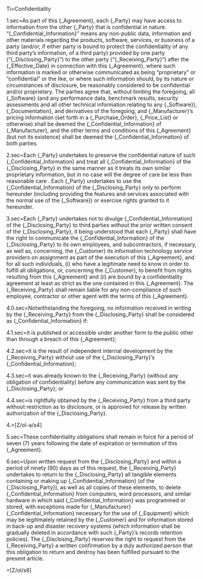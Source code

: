 Ti=Confidentiality

1.sec=As part of this {_Agreement}, each {_Party} may have access to information from the other {_Party} that is confidential in nature. “{_Confidential_Information}” means any non-public data, information and other materials regarding the products, software, services, or business of a party (and/or, if either party is bound to protect the confidentiality of any third party’s information, of a third party) provided by one party (“{_Disclosing_Party}”) to the other party (“{_Receiving_Party}”) after the {_Effective_Date} in connection with this {_Agreement}, where such information is marked or otherwise communicated as being “proprietary” or “confidential” or the like, or where such information should, by its nature or circumstances of disclosure, be reasonably considered to be confidential and/or proprietary.  The parties agree that, without limiting the foregoing, all {_Software} (and any performance data, benchmark results, security assessments and all other technical information relating to any {_Software}), {_Documentation},  and derivatives of the foregoing, and {_Manufacturer}’s pricing information (set forth in a {_Purchase_Order}, {_Price_List} or otherwise) shall be deemed the {_Confidential_Information} of {_Manufacturer}, and the other terms and conditions of this {_Agreement} (but not its existence) shall be deemed the {_Confidential_Information} of both parties. 

2.sec=Each {_Party} undertakes to preserve the confidential nature of such {_Confidential_Information} and treat all {_Confidential_Information} of the {_Disclosing_Party} in the same manner as it treats its own similar proprietary information, but in no case will the degree of care be less than reasonable care .  Each {_Party} undertakes to use the {_Confidential_Information} of the {_Disclosing_Party} only to perform hereunder (including providing the features and services associated with the normal use of the {_Software}) or exercise rights granted to it hereunder.

3.sec=Each {_Party} undertakes not to divulge {_Confidential_Information} of the {_Disclosing_Party} to third parties without the prior written consent of the {_Disclosing_Party}, it being understood that each {_Party} shall have the right to communicate the {_Confidential_Information} of the {_Disclosing_Party} to its own employees, and subcontractors, if necessary, as well as, concerning, the {_Customer} its information technology service providers on assignment as part of the execution of this {_Agreement}, and for all such individuals, (i) who have a legitimate need to know in order to fulfill all obligations, or, concerning the {_Customer}, to benefit from rights resulting from this {_Agreement} and (ii) are bound by a confidentiality agreement at least as strict as the one contained in this {_Agreement}. The {_Receiving_Party} shall remain liable for any non-compliance of such employee, contractor or other agent with the terms of this {_Agreement}. 

4.0.sec=Notwithstanding the foregoing, no information received in writing by the {_Receiving_Party} from the {_Disclosing_Party} shall be considered as {_Confidential_Information} if:

4.1.sec=it is published or accessible under another form to the public other than through a breach of this {_Agreement}; 

4.2.sec=it is the result of independent internal development by the {_Receiving_Party} without use of the {_Disclosing_Party}’s {_Confidential_Information}; 

4.3.sec=it was already known to the {_Receiving_Party} (without any obligation of confidentiality) before any communication was sent by the {_Disclosing_Party}; or

4.4.sec=is rightfully obtained by the {_Receiving_Party} from a third party without restriction as to disclosure, or is approved for release by written authorization of the {_Disclosing_Party}. 

4.=[Z/ol-a/s4]

5.sec=These confidentiality obligations shall remain in force for a period of seven (7) years following the date of expiration or termination of this {_Agreement}.

6.sec=Upon written request from the {_Disclosing_Party} and within a period of ninety (90) days as of this request, the {_Receiving_Party} undertakes to return to the {_Disclosing_Party} all tangible elements containing or making up {_Confidential_Information} (of the {_Disclosing_Party}), as well as all copies of these elements, to delete {_Confidential_Information} from computers, word processors, and similar hardware in which said {_Confidential_Information} was programmed or stored, with exceptions made for {_Manufacturer} {_Confidential_Information} necessary for the use of {_Equipment} which may be legitimately retained by the {_Customer} and for information stored in back-up and disaster recovery systems (which information shall be gradually deleted in accordance with such {_Party}’s records retention policies). The {_Disclosing_Party} reserves the right to request from the {_Receiving_Party} a written confirmation by a duly authorized person that this obligation to return and destroy has been fulfilled pursuant to the present article.

=[Z/ol/s6]
